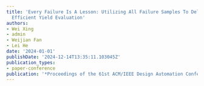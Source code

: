 ```yaml
---
title: 'Every Failure Is A Lesson: Utilizing All Failure Samples To Deliver Tuning-Free
  Efficient Yield Evaluation'
authors:
- Wei Xing
- admin
- Weijian Fan
- Lei He
date: '2024-01-01'
publishDate: '2024-12-14T13:35:11.103045Z'
publication_types:
- paper-conference
publication: '*Proceedings of the 61st ACM/IEEE Design Automation Conference*'
---
```

